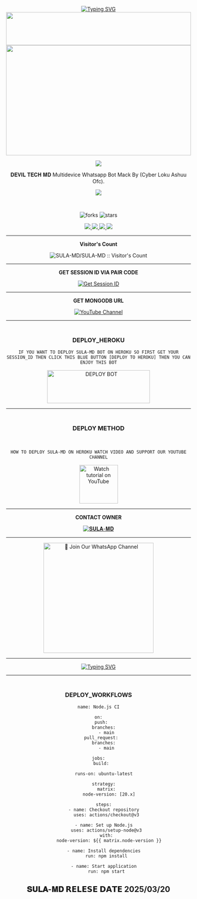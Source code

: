 <div align="center">

 <p align="center">
<a href="https://git.io/typing-svg"><img src="https://readme-typing-svg.demolab.com?font=Rubik+Dirt&size=65&pause=1000&color=F72C3F&background=FF20A500&center=true&vCenter=true&width=1000&height=150&lines=𝐃𝐄𝐕𝐈𝐋-𝐓𝐄𝐂𝐇-𝐌𝐃" alt="Typing SVG" /></a>


 <img src="https://i.imgur.com/dBaSKWF.gif" height="90" width="100%">
 <br>
 
<img src="https://files.catbox.moe/xt5aug.jpg" height="300" width="100%">

<br>

<a><img src='https://i.imgur.com/LyHic3i.gif'/></a>

𝐃𝐄𝐕𝐈𝐋 𝐓𝐄𝐂𝐇 𝐌𝐃 Multidevice Whatsapp Bot Mack By (Cyber Loku Ashuu Ofc).

<a><img src='https://i.imgur.com/LyHic3i.gif'/></a>

<br>

![forks](https://img.shields.io/github/forks/SULA-MD/SULA-MD?label=Forks&style=social)            ![stars](https://img.shields.io/github/stars/SULA-MD/SULA-MD?style=social)

<p align="center">
  <a href="https://github.com/SULA-MD/SULA-MD">
    <img src="https://img.shields.io/github/repo-size/sulaksha449/SULA-MD?color=purple&label=Repo%20Size&style=plastic">

  </a>
  <a href="https://github.com/SULA-MD/SULA-MD">
    <img src="https://img.shields.io/github/license/sulaksha449/SULA-MD?color=purple&label=License&style=plastic">

  </a>
  <a href="https://github.com/SULA-MD/SULA-MD">
    <img src="https://img.shields.io/github/languages/top/sulaksha449/SULA-MD?color=purple&label=Javascript&style=plastic">

  </a>
  <a href="https://github.com/SULA-MD/SULA-MD">
    <img src="https://img.shields.io/static/v1?label=Author&message=Sulaksha%20Madara&color=purple&style=plastic">

  </a>
  </p>
 <hr>
 
 <b>Visitor's Count</b>

 <p align="center"><img src="https://profile-counter.glitch.me/{SULA-MD}/count.svg" alt="SULA-MD/SULA-MD :: Visitor's Count" old_src="https://profile-counter.glitch.me/{SULA-MD}/count.svg" /></p>

<hr>

<b>GET SESSION ID VIA PAIR CODE </b>

<a href='https://sulamd-cc9ca3dc80f6.herokuapp.com/' target="_blank"><img alt='Get Session ID' src='https://img.shields.io/badge/Click here to get your session id-blue?style=for-the-badge&logo=opencv&logoColor=white'/></a>

<hr>

<b>GET MONGODB URL</b>
    
<a href="https://youtu.be/VPIDwJMVNHM?si=f1n89EFaPbc8TwqJ" target="_blank">
    <img src="https://img.shields.io/badge/Watch YouTube-FF0000?style=for-the-badge" alt="YouTube Channel"></a>
 
<hr>

### <br>   DEPLOY_HEROKU 

`IF YOU WANT TO DEPLOY SULA-MD BOT ON HEROKU SO FIRST GET YOUR SESSION_ID THEN CLICK THIS BLUE BUTTON [DEPLOY TO HEROKU] THEN YOU CAN ENJOY THIS BOT`

 
<a href="https://dashboard.heroku.com/new-app?template=https://github.com/prince2133/Movie-" target="blank"><img align="center" src="https://i.imgur.com/6rs61MY.png" alt="DEPLOY BOT" height="90" width="280" /></a>

<hr>

### <br>  DEPLOY METHOD 

<br>

` HOW TO DEPLOY SULA-MD ON HEROKU WATCH VIDEO AND SUPPORT OUR YOUTUBE CHANNEL `

<p align="center">
   <a href="https://youtu.be/zBNbbkTFyG4?si=_a-skfMMehMd5zMT"><img src="https://i.ibb.co/71mYRh4/116-1161192-podcast-subscribe-listen-button-youtube-sign-hd-png.png" alt="Watch tutorial on YouTube" border="0"  width="105">
    </a>
</p>

<hr>

<b>CONTACT OWNER</b>

[![𝐒𝐔𝐋𝐀-𝐌𝐃](https://telegra.ph/file/99460844d012cad1b7ee4.jpg)](https://wa.me/+94760663483)

<hr>

<a href="https://whatsapp.com/channel/0029VakXjl80rGiFkl4nR62Z"><img src="https://img.shields.io/badge/%E2%9D%A4%EF%B8%8F%E2%80%8D%20Join%20Our%20WhatsApp%20Channel%F0%9F%91%A8%E2%80%8D%F0%9F%92%BB-green" alt="📎 Join Our WhatsApp Channel" width="300"></a>

<hr>

 </p>
    <p align="center">
<a href="https://git.io/typing-svg"><img src="https://readme-typing-svg.demolab.com?font=EB+Garamond&weight=800&size=28&duration=4000&pause=1000&random=false&width=435&lines=𝐖𝐄𝐋𝐂𝐎𝐌𝐄+𝐓𝐎+𝐒𝐔𝐋𝐀-𝐌𝐃+𝐁𝐎𝐓" alt="Typing SVG" /></a>

<hr>

### <br>   DEPLOY_WORKFLOWS 
```
name: Node.js CI

on:
  push:
    branches:
      - main
  pull_request:
    branches:
      - main

jobs:
  build:

    runs-on: ubuntu-latest

    strategy:
      matrix:
        node-version: [20.x]

    steps:
    - name: Checkout repository
      uses: actions/checkout@v3

    - name: Set up Node.js
      uses: actions/setup-node@v3
      with:
        node-version: ${{ matrix.node-version }}

    - name: Install dependencies
      run: npm install

    - name: Start application
      run: npm start
```

## 𝐒𝐔𝐋𝐀-𝐌𝐃 𝗥𝗘𝗟𝗘𝗦𝗘 𝗗𝗔𝗧𝗘 2025/03/20
